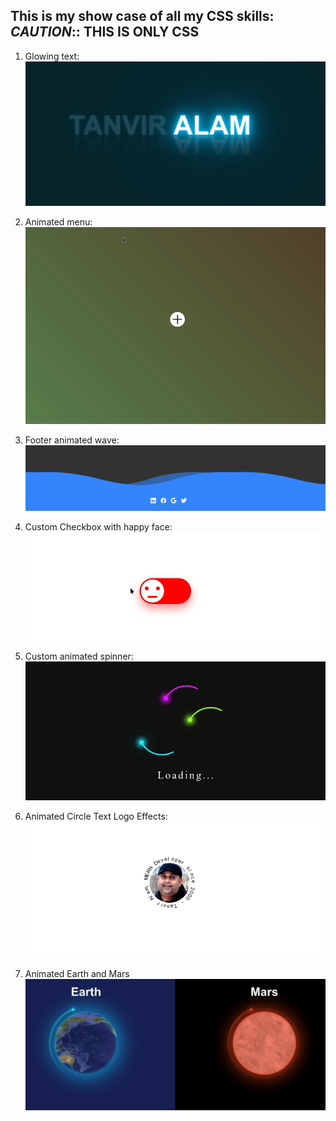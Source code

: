 ## This is my show case of all my CSS skills: **_CAUTION_**:: THIS IS ONLY CSS

1. Glowing text:
   ![images/Peek_2021-12-01_01-19.gif](images/Peek_2021-12-01_01-19.gif)

2. Animated menu:
   ![images/Peek_2021-12-01_01-26.gif](images/Peek_2021-12-01_01-26.gif)

3. Footer animated wave:
   ![images/Peek_2021-12-01_02-50.gif](images/Peek_2021-12-01_02-50.gif)

4. Custom Checkbox with happy face:
   ![images/Peek_2021-12-01_15-14.gif](images/Peek_2021-12-01_15-14.gif)

5. Custom animated spinner:
   ![images/Peek_2021-12-01_20-32.gif](images/Peek_2021-12-01_20-32.gif)

6. Animated Circle Text Logo Effects:
   ![images/Peek_2021-12-01_23-53.gif](images/Peek_2021-12-01_23-53.gif)

7. Animated Earth and Mars
   ![images/Peek_2021-12-09_18-06.gif](images/Peek_2021-12-09_18-06.gif)
